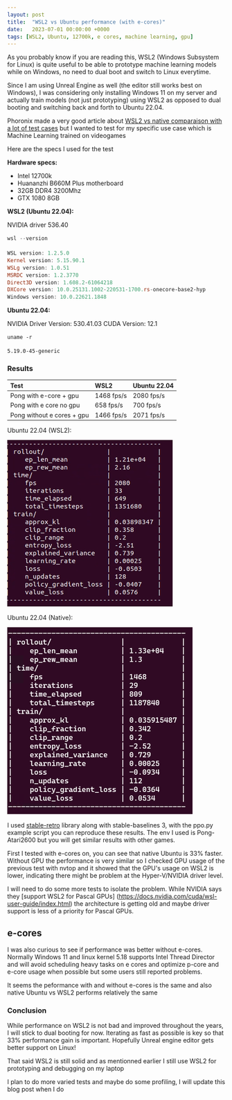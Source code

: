 ```yaml
---
layout: post
title:  "WSL2 vs Ubuntu performance (with e-cores)"
date:   2023-07-01 00:00:00 +0000
tags: [WSL2, Ubuntu, 12700k, e cores, machine learning, gpu]
---
```



As you probably know if you are reading this, WSL2 (Windows Subsystem for Linux) is quite useful to be able to prototype machine learning models while on Windows, no need to dual boot and switch to Linux everytime.

Since I am using Unreal Engine as well (the editor still works best on Windows), I was considering only installing Windows 11 on my server and actually train models (not just prototyping) using WSL2 as opposed to dual booting and switching back and forth to Ubuntu 22.04.

Phoronix made a very good article about [WSL2 vs native comparaison with a lot of test cases](https://www.phoronix.com/review/windows11-wsl2-zen4) but I wanted to test for my specific use case which is Machine Learning trained on videogames

Here are the specs I used for the test


**Hardware specs:**
*   Intel 12700k
*   Huananzhi B660M Plus motherboard
*   32GB DDR4 3200Mhz
*   GTX 1080 8GB

**WSL2 (Ubuntu 22.04):**

NVIDIA driver 536.40

```powershell
wsl --version

WSL version: 1.2.5.0
Kernel version: 5.15.90.1
WSLg version: 1.0.51
MSRDC version: 1.2.3770
Direct3D version: 1.608.2-61064218
DXCore version: 10.0.25131.1002-220531-1700.rs-onecore-base2-hyp
Windows version: 10.0.22621.1848
```

**Ubuntu 22.04:**

NVIDIA Driver Version: 530.41.03
CUDA Version: 12.1 
```shell
uname -r

5.19.0-45-generic
```

### Results


| Test        	   | WSL2               | Ubuntu 22.04 |
|:-----------------|:-------------------|:--------------------------|
| Pong with e-core + gpu | 1468 fps/s |    2080 fps/s   |
| Pong with e core no gpu | 658	fps/s    | 700   fps/s          |
| Pong without e cores + gpu | 1466 fps/s    | 2071 fps/s            |


Ubuntu 22.04 (WSL2):

![wsl2](/assets/windows/ubuntu_pong.png)

Ubuntu 22.04 (Native):

![native](/assets/windows/wsl2_pong.png)


I used [stable-retro](https://github.com/Farama-Foundation/stable-retro) library along with stable-baselines 3, with the ppo.py example script you can reproduce these results. The env I used is Pong-Atari2600 but you will get similar results with other games.

First I tested with e-cores on, you can see that native Ubuntu is 33% faster.
Without GPU the performance is very similar so I checked GPU usage of the previous test with nvtop and it showed that the GPU's usage on WSL2 is lower, indicating there might be problem at the Hyper-V/NVIDIA driver level.

I will need to do some more tests to isolate the problem. While NVIDIA says they [support WSL2 for Pascal GPUs] (https://docs.nvidia.com/cuda/wsl-user-guide/index.html) the architecture is getting old and maybe driver support is less of a priority for Pascal GPUs.


## e-cores
I was also curious to see if performance was better without e-cores. Normally Windows 11 and linux kernel 5.18 supports Intel Thread Director and will avoid scheduling heavy tasks on e cores and optimize p-core and e-core usage when possible but some users still reported problems.

It seems the peformance with and without e-cores is the same and also native Ubuntu vs WSL2 performs relatively the same


### Conclusion

While performance on WSL2 is not bad and improved throughout the years, I will stick to dual booting for now. Iterating as fast as possible is key so that 33% performance gain is important. Hopefully Unreal engine editor gets better support on Linux!

That said WSL2 is still solid and as mentionned earlier I still use WSL2 for prototyping and debugging on my laptop

I plan to do more varied tests and maybe do some profiling, I will update this blog post when I do